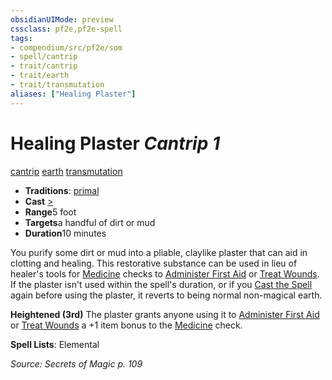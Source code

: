 ```yaml
---
obsidianUIMode: preview
cssclass: pf2e,pf2e-spell
tags:
- compendium/src/pf2e/som
- spell/cantrip
- trait/cantrip
- trait/earth
- trait/transmutation
aliases: ["Healing Plaster"]
---
```

# Healing Plaster *Cantrip 1*   
[cantrip](/rules/traits/cantrip.md)  [earth](/rules/traits/earth.md)  [transmutation](/rules/traits/transmutation.md)  

- **Traditions**: [primal](/rules/traits/primal.md)
- **Cast** [>](/rules/core-rulebook/chapter-9-playing-the-game.md#Actions "Single Action") 
- **Range**5 foot
- **Targets**a handful of dirt or mud
- **Duration**10 minutes

You purify some dirt or mud into a pliable, claylike plaster that can aid in clotting and healing. This restorative substance can be used in lieu of healer's tools for [Medicine](/compendium/skills.md#Medicine) checks to [Administer First Aid](/rules/actions/administer-first-aid.md) or [Treat Wounds](/rules/actions/treat-wounds.md). If the plaster isn't used within the spell's duration, or if you [Cast the Spell](/rules/actions/cast-a-spell.md) again before using the plaster, it reverts to being normal non-magical earth.

**Heightened (3rd)** The plaster grants anyone using it to [Administer First Aid](/rules/actions/administer-first-aid.md) or [Treat Wounds](/rules/actions/treat-wounds.md) a +1 item bonus to the [Medicine](/compendium/skills.md#Medicine) check.

**Spell Lists**: Elemental

*Source: Secrets of Magic p. 109*